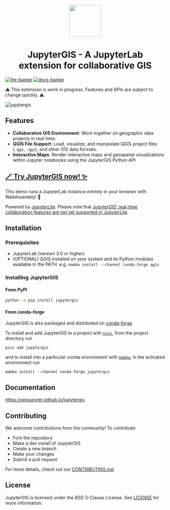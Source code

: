 <p align="center"><img width="100" src="https://raw.githubusercontent.com/geojupyter/jupytergis/main/packages/base/style/icons/logo.svg"></p>
<h1 align="center">JupyterGIS - A JupyterLab extension for collaborative GIS</h1>

[![lite-badge]][lite] [![docs-badge]][docs]

[lite-badge]: https://jupyterlite.rtfd.io/en/latest/_static/badge.svg
[lite]: https://geojupyter.github.io/jupytergis/lite/lab/index.html?path=france_hiking.jGIS/
[docs-badge]: https://readthedocs.org/projects/jupytergis/badge/?version=latest
[docs]: https://geojupyter.github.io/jupytergis

⚠️ This extension is work in progress. Features and APIs are subject to change quickly. ⚠️

![jupytergis](./jupytergis.png)

## Features

- **Collaborative GIS Environment**: Work together on geographic data projects in real-time.
- **QGIS File Support**: Load, visualize, and manipulate QGIS project files (`.qgs`, `.qgz`), and other GIS data formats.
- **Interactive Maps**: Render interactive maps and geospatial visualizations within Jupyter notebooks using the JupyterGIS Python API.

## [🪄 Try JupyterGIS now! ✨](https://geojupyter.github.io/jupytergis/lite/lab/index.html?path=france_hiking.jGIS)

This demo runs a JupyterLab instance entirely in your browser with WebAssembly! 🤯

Powered by [JupyterLite](https://jupyterlite.readthedocs.io/en/stable/?badge=latest).
Please note that [JupyterGIS' real-time collaboration features are not yet supported in JupyterLite](https://jupyterlite.readthedocs.io/en/latest/howto/configure/rtc.html).

## Installation

### Prerequisites

- JupyterLab (version 3.0 or higher)
- (OPTIONAL) QGIS installed on your system and its Python modules available in the PATH. e.g. `mamba install --channel conda-forge qgis`

### Installing JupyterGIS

#### From PyPI

```bash
python -m pip install jupytergis
```

#### From conda-forge

JupyterGIS is also packaged and distributed on [conda-forge](https://github.com/conda-forge/jupytergis-packages-feedstock).

To install and add JupyterGIS to a project with [`pixi`](https://pixi.sh/), from the project directory run

```
pixi add jupytergis
```

and to install into a particular conda environment with [`mamba`](https://mamba.readthedocs.io/), in the activated environment run

```
mamba install --channel conda-forge jupytergis
```

## Documentation

https://geojupyter.github.io/jupytergis

## Contributing

We welcome contributions from the community! To contribute:

- Fork the repository
- Make a dev install of JupyterGIS
- Create a new branch
- Make your changes
- Submit a pull request

For more details, check out our [CONTRIBUTING.md](./CONTRIBUTING.md).

## License

JupyterGIS is licensed under the BSD 3-Clause License. See [LICENSE](./LICENSE) for more information.
